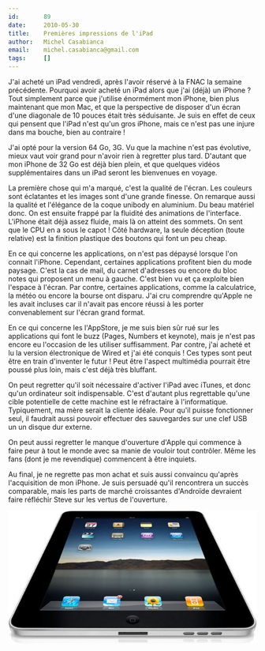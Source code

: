 ```yaml
---
id:       89
date:     2010-05-30
title:    Premières impressions de l'iPad
author:   Michel Casabianca
email:    michel.casabianca@gmail.com
tags:     []
---
```


J'ai acheté un iPad vendredi, après l'avoir réservé à la FNAC la semaine précédente. Pourquoi avoir acheté un iPad alors que j'ai (déjà) un iPhone ? Tout simplement parce que j'utilise énormément mon iPhone, bien plus maintenant que mon Mac, et que la perspective de disposer d'un écran d'une diagonale de 10 pouces était très séduisante. Je suis en effet de ceux qui pensent que l'iPad n'est qu'un gros iPhone, mais ce n'est pas une injure dans ma bouche, bien au contraire !

J'ai opté pour la version 64 Go, 3G. Vu que la machine n'est pas évolutive, mieux vaut voir grand pour n'avoir rien à regretter plus tard. D'autant que mon iPhone de 32 Go est déjà bien plein, et que quelques vidéos supplémentaires dans un iPad seront les bienvenues en voyage.

La première chose qui m'a marqué, c'est la qualité de l'écran. Les couleurs sont éclatantes et les images sont d'une grande finesse. On remarque aussi la qualité et l'élégance de la coque unibody en aluminium. Du beau matériel donc. On est ensuite frappé par la fluidité des animations de l'interface. L'iPhone était déjà assez fluide, mais là on atteint des sommets. On sent que le CPU en a sous le capot ! Côté hardware, la seule déception (toute relative) est la finition plastique des boutons qui font un peu cheap.

En ce qui concerne les applications, on n'est pas dépaysé lorsque l'on connait l'iPhone. Cependant, certaines applications profitent bien du mode paysage. C'est la cas de mail, du carnet d'adresses ou encore du bloc notes qui proposent un menu à gauche. C'est bien vu et ça exploite bien l'espace à l'écran. Par contre, certaines applications, comme la calculatrice, la météo ou encore la bourse ont disparu. J'ai cru comprendre qu'Apple ne les avait incluses car il n'avait pas encore réussi à les porter convenablement sur l'écran grand format.

En ce qui concerne les l'AppStore, je me suis bien sûr rué sur les applications qui font le buzz (Pages, Numbers et keynote), mais je n'est pas encore eu l'occasion de les utiliser suffisamment. Par contre, j'ai acheté et lu la version électronique de Wired et j'ai été conquis ! Ces types sont peut être en train d'inventer le futur ! Peut être l'aspect multimédia pourrait être poussé plus loin, mais c'est déjà très bluffant.

On peut regretter qu'il soit nécessaire d'activer l'iPad avec iTunes, et donc qu'un ordinateur soit indispensable. C'est d'autant plus regrettable qu'une cible potentielle de cette machine est le réfractaire à l'informatique. Typiquement, ma mère serait la cliente idéale. Pour qu'il puisse fonctionner seul, il faudrait aussi pouvoir effectuer des sauvegardes sur une clef USB un un disque dur externe.

On peut aussi regretter le manque d'ouverture d'Apple qui commence à faire peur à tout le monde avec sa manie de vouloir tout contrôler. Même les fans (dont je me revendique) commencent à être inquiets.

Au final, je ne regrette pas mon achat et suis aussi convaincu qu'après l'acquisition de mon iPhone. Je suis persuadé qu'il rencontrera un succès comparable, mais les parts de marché croissantes d'Androïde devraient faire réfléchir Steve sur les vertus de l'ouverture.

![](ipad.png)

